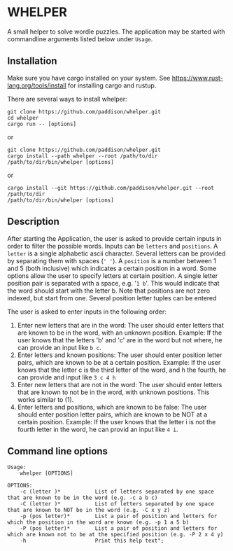 # WHELPER 
   
A small helper to solve wordle puzzles. The application may be started with commandline arguments listed below under `Usage`.

## Installation

Make sure you have cargo installed on your system. See https://www.rust-lang.org/tools/install for installing cargo and rustup.

There are several ways to install whelper:
```
git clone https://github.com/paddison/whelper.git
cd whelper
cargo run -- [options]
```
or
```
git clone https://github.com/paddison/whelper.git
cargo install --path whelper --root /path/to/dir
/path/to/dir/bin/whelper [options]
```
or 
```
cargo install --git https://github.com/paddison/whelper.git --root /path/to/dir
/path/to/dir/bin/whelper [options]
```

## Description

After starting the Application, the user is asked to provide certain inputs in order to filter the possible words. 
Inputs can be `letters` and `positions`.
A `letter` is a single alphabetic ascii character. Several letters can be provided by separating them with spaces (`' '`).
A `position` is a number between 1 and 5 (both inclusive) which indicates a certain position in a word.
Some options allow the user to specify letters at certain position. A single letter position pair is separated with a space, e.g. '`1 b`'. This would indicate that the word should start with the letter b.
Note that positions are not zero indexed, but start from one. Several position letter tuples can be entered 

The user is asked to enter inputs in the following order:

1. Enter new letters that are in the word:
    The user should enter letters that are known to be in the word, with an unknown position. 
    Example: If the user knows that the letters 'b' and 'c' are in the word but not where, he can provide an input like `b c`.
2. Enter letters and known positions:
    The user should enter position letter pairs, which are known to be at a certain position.
    Example: If the user knows that the letter c is the third letter of the word, and h the fourth, he can provide and input like `3 c 4 h` 
3. Enter new letters that are not in the word:
    The user should enter letters that are known to not be in the word, with unknown positions. This works similar to (1).
4. Enter letters and positions, which are known to be false:
    The user should enter position letter pairs, which are known to be NOT at a certain position.
    Example: If the user knows that the letter i is not the fourth letter in the word, he can provid an input like `4 i`.

## Command line options
```
Usage:
    whelper [OPTIONS]

OPTIONS:
    -c (letter )*           List of letters separated by one space that are known to be in the word (e.g. -c a b c)
    -C (letter )*           List of letters separated by one space that are known to NOT be in the word (e.g. -C x y z)   
    -p (pos letter)*        List a pair of position and letters for which the position in the word are known (e.g. -p 1 a 5 b)
    -P (pos letter)*        List a pair of position and letters for which are known not to be at the specified position (e.g. -P 2 x 4 y)
    -h                      Print this help text";
```
